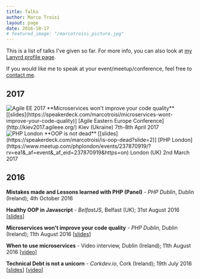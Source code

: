 ```yaml
---
title: Talks
author: Marco Troisi
layout: page
date: 2016-10-17
# featured_image: "/marcotroisi_picture.jpg"
---
```

This is a list of talks I've given so far. For more info, you can also look at [my Lanyrd profile page](http://lanyrd.com/profile/marcotroisi/).

If you would like me to speak at your event/meetup/conference, feel free to [contact me](http://www.marcotroisi.com/about/).

<!--
## Upcoming 

<img src="http://www.marcotroisi.com/images/conferences/phpsouthcoast2017_logo.png" alt="PHP South Coast UK 2017" class="talks__conflogo" style="height:23px;">  
**Best security practices for microservices**  
[PHP South Coast 2017](https://2017.phpsouthcoast.co.uk/)  
Portsmouth (UK)  
9th-10th June 2017
-->

## 2017

<img src="http://www.marcotroisi.com/images/conferences/agileEE2017_logo.png" alt="Agile EE 2017" class="talks__conflogo">   
**Microservices won't improve your code quality** [[slides](https://speakerdeck.com/marcotroisi/microservices-wont-improve-your-code-quality)]  
[Agile Eastern Europe Conference](http://kiev2017.agileee.org/)  
Kiev (Ukraine)  
7th-8th April 2017  
&nbsp;  

<img src="http://www.marcotroisi.com/images/conferences/phplondon_logo.jpeg" alt="PHP London" class="talks__conflogo">   
**OOP is not dead** [[slides](https://speakerdeck.com/marcotroisi/is-oop-dead?slide=2)]  
[PHP London](https://www.meetup.com/phplondon/events/237870919/?rv=ea1&_af=event&_af_eid=237870919&https=on)  
London (UK)  
2nd March 2017

## 2016

**Mistakes made and Lessons learned with PHP (Panel)** - *PHP Dublin*, Dublin (Ireland); 4th October 2016

**Healthy OOP in Javascript** - *BelfastJS*, Belfast (UK); 31st August 2016 [[slides](https://speakerdeck.com/marcotroisi/healthy-oop-in-javascript)]

**Microservices won't improve your code quality** - *PHP Dublin*, Dublin (Ireland); 11th August 2016 [[slides](https://speakerdeck.com/marcotroisi/microservices-wont-improve-your-code-quality)]

**When to use microservices** - Video interview, Dublin (Ireland); 11th August 2016 [[video](https://www.youtube.com/watch?v=MxdynUAGQGc)]

**Technical Debt is not a unicorn** - *Corkdev.io*, Cork (Ireland); 19th July 2016 [[slides](https://speakerdeck.com/marcotroisi/technical-debt-is-not-a-unicorn)] [[video](https://www.youtube.com/watch?v=YiOuOybCTzI)]

